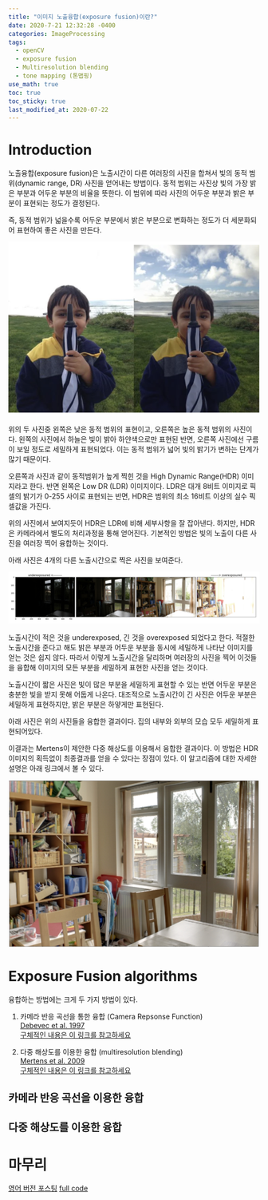 ```yaml
---
title: "이미지 노출융합(exposure fusion)이란?"
date: 2020-7-21 12:32:28 -0400
categories: ImageProcessing
tags:
  - openCV 
  - exposure fusion
  - Multiresolution blending
  - tone mapping (톤맵핑)
use_math: true
toc: true
toc_sticky: true
last_modified_at: 2020-07-22
---
```



# Introduction 

 노출융합(exposure fusion)은 노출시간이 다른 여러장의 사진을 합쳐서 빛의 동적 범위(dynamic range, DR) 사진을 얻어내는 방법이다. 
 동적 범위는 사진상 빛의 가장 밝은 부분과 어두운 부분의 비율을 뜻한다. 이 범위에 따라 사진의 어두운 부분과 밝은 부분이 표현되는 정도가 결정된다. 
 
 즉, 동적 범위가 넓을수록 어두운 부분에서 밝은 부분으로 변화하는 정도가 더 세분화되어 표현하여 좋은 사진을 만든다.    
 
<img src="/assets/images/kid_inTwoDifferentExposures.png" width="600px" >  

 위의 두 사진중 왼쪽은 낮은 동적 범위의 표현이고, 오른쪽은 높은 동적 범위의 사진이다. 왼쪽의 사진에서 하늘은 빛이 밝아 하얀색으로만 표현된 반면, 
 오른쪽 사진에선 구름이 보일 정도로 세밀하게 표현되었다. 이는 동적 범위가 넓어 빛의 밝기가 변하는 단계가 많기 때문이다. 
 
 오른쪽과 사진과 같이 동적범위가 높게 찍힌 것을 High Dynamic Range(HDR) 이미지라고 한다. 반면 왼쪽은 Low DR (LDR) 이미지이다. 
 LDR은 대개 8비트 이미지로 픽셀의 밝기가 0-255 사이로 표현되는 반면, HDR은 범위의 최소 16비트 이상의 실수 픽셀값을 가진다. 
 
 위의 사진에서 보여지듯이 HDR은 LDR에 비해 세부사항을 잘 잡아낸다. 하지만, HDR은 카메라에서 별도의 처리과정을 통해 얻어진다.
 기본적인 방법은 빛의 노출이 다른 사진을 여러장 찍어 융합하는 것이다. 

 아래 사진은 4개의 다른 노출시간으로 찍은 사진을 보여준다. 


  ![Four different exposure images](/assets/images/house.png)


 노출시간이 적은 것을 underexposed, 긴 것을 overexposed 되었다고 한다. 적절한 노출시간을 준다고 해도 밝은 부분과 어두운 부분을 동시에 세밀하게 나타난 이미지를 
 얻는 것은 쉽지 않다. 따라서 이렇게 노출시간을 달리하며 여러장의 사진을 찍어 이것들을 융합해 이미지의 모든 부분을 세밀하게 표현한 사진을 얻는 것이다. 
 
 노출시간이 짧은 사진은 빛이 많은 부분을 세밀하게 표현할 수 있는 반면 어두운 부분은 충분한 빛을 받지 못해 어둡게 나온다. 
 대조적으로 노출시간이 긴 사진은 어두운 부분은 세밀하게 표현하지만, 밝은 부분은 하얗게만 표현된다. 
 
 아래 사진은 위의 사진들을 융합한 결과이다. 집의 내부와 외부의 모습 모두 세밀하게 표현되어있다. 
 
 이결과는 Mertens이 제안한 다중 해상도를 이용해서 융합한 결과이다. 이 방법은 HDR 이미지의 획득없이 최종결과를 얻을 수 있다는 장점이 있다. 
 이 알고리즘에 대한 자세한 설명은 아래 링크에서 볼 수 있다. 
 
 <img src="/assets/images/houseFused.png" width="600px" >
 
 

# Exposure Fusion algorithms 
 
 융합하는 방법에는 크게 두 가지 방법이 있다. 

 1. 카메라 반응 곡선을 통한 융합 (Camera Repsonse Function)   
    [Debevec et al. 1997](https://dl.acm.org/doi/10.1145/258734.258884)   
    [구체적인 내용은 이 링크를 참고하세요](https://gimoonnam.github.io/imageprocessing/Debevec_HDR/)   
    
 2. 다중 해상도를 이용한 융합 (multiresolution blending)   
    [Mertens et al. 2009](https://onlinelibrary.wiley.com/doi/abs/10.1111/j.1467-8659.2008.01171.x)   
    [구체적인 내용은 이 링크를 참고하세요](https://gimoonnam.github.io/imageprocessing/MertensFusion/)   
 

## 카메라 반응 곡선을 이용한 융합 


## 다중 해상도를 이용한 융합


# 마무리 
  
  [영어 버전 포스팅](https://gimoonnam.github.io/imageprocessing/MertensFusion/)
  [full code](https://github.com/gimoonnam/ImageProcessing/blob/master/Mertens_algorithm/mergeMertens_fromScratches.ipynb)
  



